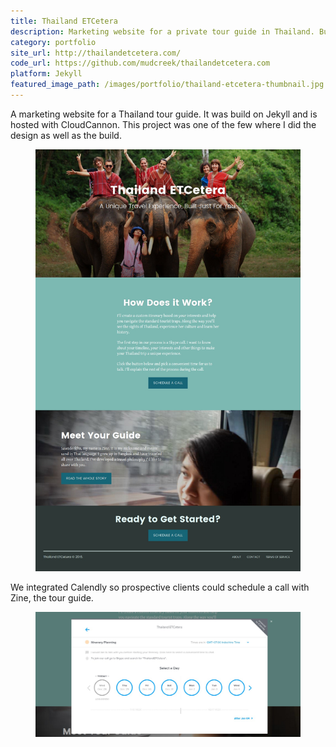 ```yaml
---
title: Thailand ETCetera
description: Marketing website for a private tour guide in Thailand. Built on Jekyll, hosted at CloudCannon.
category: portfolio
site_url: http://thailandetcetera.com/
code_url: https://github.com/mudcreek/thailandetcetera.com
platform: Jekyll
featured_image_path: /images/portfolio/thailand-etcetera-thumbnail.jpg
---
```


A marketing website for a Thailand tour guide. It was build on Jekyll and is hosted with CloudCannon. This project was one of the few where I did the design as well as the build.

<figure>
  <a href="/images/portfolio/thailand-etcetera-home.jpg"><img src="/images/portfolio/thailand-etcetera-home.jpg" alt="Homepage design for thailandetcetera.com"></a>
</figure>

We integrated Calendly so prospective clients could schedule a call with Zine, the tour guide.

<figure>
  <a href="/images/portfolio/thailand-etcetera-calendly.jpg"><img src="/images/portfolio/thailand-etcetera-calendly.jpg" alt="Calendly integration for thailandetcetera.com"></a>
</figure>
